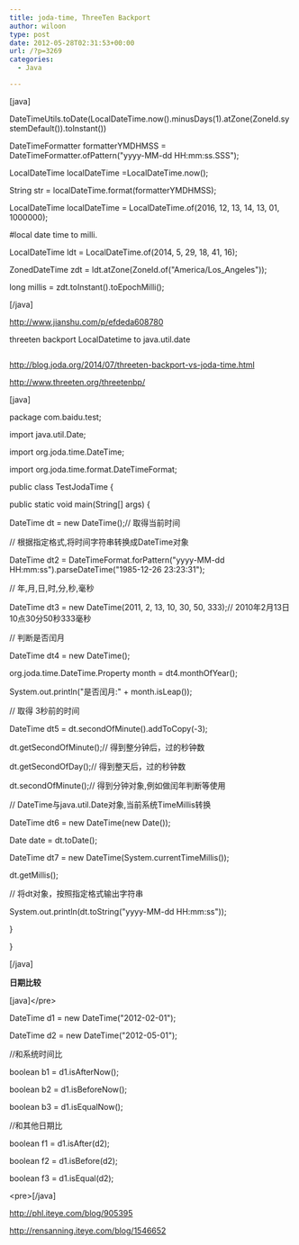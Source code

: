 ```yaml
---
title: joda-time, ThreeTen Backport
author: wiloon
type: post
date: 2012-05-28T02:31:53+00:00
url: /?p=3269
categories:
  - Java

---
```

[java]

DateTimeUtils.toDate(LocalDateTime.now().minusDays(1).atZone(ZoneId.systemDefault()).toInstant())
  
DateTimeFormatter formatterYMDHMSS = DateTimeFormatter.ofPattern("yyyy-MM-dd HH:mm:ss.SSS");

LocalDateTime localDateTime =LocalDateTime.now();
  
String str = localDateTime.format(formatterYMDHMSS);
  
LocalDateTime localDateTime = LocalDateTime.of(2016, 12, 13, 14, 13, 01, 1000000);

#local date time to milli.
  
LocalDateTime ldt = LocalDateTime.of(2014, 5, 29, 18, 41, 16);
  
ZonedDateTime zdt = ldt.atZone(ZoneId.of("America/Los_Angeles"));
  
long millis = zdt.toInstant().toEpochMilli();
  
[/java]



http://www.jianshu.com/p/efdeda608780

threeten backport LocalDatetime to java.util.date

<pre></pre>

http://blog.joda.org/2014/07/threeten-backport-vs-joda-time.html

http://www.threeten.org/threetenbp/

[java]
  
package com.baidu.test;

import java.util.Date;
  
import org.joda.time.DateTime;
  
import org.joda.time.format.DateTimeFormat;

public class TestJodaTime {
      
public static void main(String[] args) {
          
DateTime dt = new DateTime();// 取得当前时间

// 根据指定格式,将时间字符串转换成DateTime对象
          
DateTime dt2 = DateTimeFormat.forPattern("yyyy-MM-dd HH:mm:ss").parseDateTime("1985-12-26 23:23:31");

// 年,月,日,时,分,秒,毫秒
          
DateTime dt3 = new DateTime(2011, 2, 13, 10, 30, 50, 333);// 2010年2月13日10点30分50秒333毫秒

// 判断是否闰月
          
DateTime dt4 = new DateTime();
          
org.joda.time.DateTime.Property month = dt4.monthOfYear();
          
System.out.println("是否闰月:" + month.isLeap());

// 取得 3秒前的时间
          
DateTime dt5 = dt.secondOfMinute().addToCopy(-3);
          
dt.getSecondOfMinute();// 得到整分钟后，过的秒钟数
          
dt.getSecondOfDay();// 得到整天后，过的秒钟数
          
dt.secondOfMinute();// 得到分钟对象,例如做闰年判断等使用

// DateTime与java.util.Date对象,当前系统TimeMillis转换
          
DateTime dt6 = new DateTime(new Date());
          
Date date = dt.toDate();
          
DateTime dt7 = new DateTime(System.currentTimeMillis());
          
dt.getMillis();

// 将dt对象，按照指定格式输出字符串
          
System.out.println(dt.toString("yyyy-MM-dd HH:mm:ss"));

}
  
}
  
[/java]

**日期比较**

[java]&lt;/pre&gt;
  
DateTime d1 = new DateTime("2012-02-01");
  
DateTime d2 = new DateTime("2012-05-01");

//和系统时间比
  
boolean b1 = d1.isAfterNow();
  
boolean b2 = d1.isBeforeNow();
  
boolean b3 = d1.isEqualNow();

//和其他日期比
  
boolean f1 = d1.isAfter(d2);
  
boolean f2 = d1.isBefore(d2);
  
boolean f3 = d1.isEqual(d2);
  
&lt;pre&gt;[/java]

http://phl.iteye.com/blog/905395
  
<http://rensanning.iteye.com/blog/1546652>